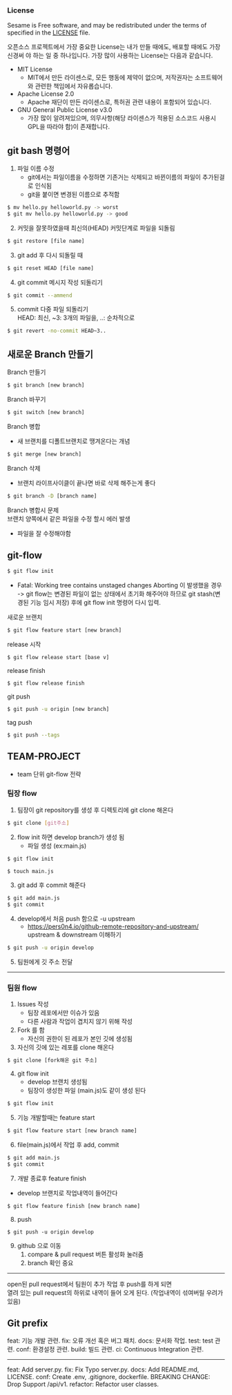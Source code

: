 ### License
Sesame is Free software, and may be redistributed under the terms of specified in the [LICENSE]() file.

오픈소스 프로젝트에서 가장 중요한 License는 내가 만들 때에도, 배포할 때에도 가장 신경써
야 하는 일 중 하나입니다.
가장 많이 사용하는 License는 다음과 같습니다.
- MIT License
   - MIT에서 만든 라이센스로, 모든 행동에 제약이 없으며, 저작권자는 소프트웨어와
관련한 책임에서 자유롭습니다.
- Apache License 2.0
  - Apache 재단이 만든 라이센스로, 특허권 관련 내용이 포함되어 있습니다.
- GNU General Public License v3.0
  - 가장 많이 알려져있으며, 의무사항(해당 라이센스가 적용된 소스코드 사용시 GPL을 따라야 함)이 존재합니다.
## git bash 명령어
1. 파일 이름 수정
    - git에서는 파일이름을 수정하면 기존거는 삭제되고 바뀐이름의 파일이 추가된걸로 인식됨
    - git을 붙이면 변경된 이름으로 추적함
```bash
$ mv hello.py helloworld.py -> worst
$ git mv hello.py helloworld.py -> good
```


2. 커밋을 잘못하였을때 최신의(HEAD) 커밋단계로 파일을 되돌림
```bash
$ git restore [file name]
```
3. git add 후 다시 되돌릴 때
```bash
$ git reset HEAD [file name]
```
4. git commit 메시지 작성 되돌리기
```bash
$ git commit --ammend
```
5. commit 다중 파일 되돌리기  
  HEAD: 최신, ~3: 3개의 파일을, ..: 순차적으로
```bash
$ git revert -no-commit HEAD~3..
```

## 새로운 Branch 만들기

Branch 만들기
```bash
$ git branch [new branch]
```
Branch 바꾸기
```bash
$ git switch [new branch]
```
Branch 병합
- 새 브랜치를 디폴트브랜치로 땡겨온다는 개념
```bash
$ git merge [new branch]
```

Branch 삭제
- 브랜치 라이프사이클이 끝나면 바로 삭제 해주는게 좋다
```bash
$ git branch -D [branch name]
```
Branch 병합시 문제<br>
브랜치 양쪽에서 같은 파일을 수정 할시 에러 발생
- 파일을 잘 수정해야함

## git-flow

```bash
$ git flow init
```
- Fatal: Working tree contains unstaged changes Aborting 이 발생했을 경우 -> git flow는 변경된 파일이 없는 상태에서 초기화 해주어야 하므로 git stash(변경된 기능 임시 저장) 후에 git flow init 명령어 다시 입력.

새로운 브랜치
```bash
$ git flow feature start [new branch]
```

release 시작
```bash
$ git flow release start [base v]
```

release finish
```bash
$ git flow release finish
```

git push
```bash
$ git push -u origin [new branch]
```

tag push
```bash
$ git push --tags
```

## TEAM-PROJECT

- team 단위 git-flow 전략
### 팀장 flow
1. 팀장이 git repository를 생성 후 디렉토리에 git clone 해온다
```bash
$ git clone [git주소]
```
2. flow init 하면 develop branch가 생성 됨  
    - 파일 생성 (ex:main.js)
```bash
$ git flow init
```

```bash
$ touch main.js
```
3. git add 후 commit 해준다
```bash
$ git add main.js
$ git commit
```
4. develop에서 처음 push 함으로 -u upstream
    - https://pers0n4.io/github-remote-repository-and-upstream/  
upstream & downstream 이해하기

```bash
$ git push -u origin develop
```

5. 팀원에게 깃 주소 전달

---

### 팀원 flow
1. Issues 작성
    - 팀장 레포에서만 이슈가 있음
    - 다른 사람과 작업이 겹치지 않기 위해 작성
2. Fork 를 함
    - 자신의 권한이 된 레포가 본인 깃에 생성됨
3. 자신의 깃에 있는 레포를 clone 해온다
```bash
$ git clone [fork해온 git 주소]
```
4. git flow init
    - develop 브랜치 생성됨
    - 팀장이 생성한 파일 (main.js)도 같이 생성 된다
```bash
$ git flow init
```
5. 기능 개발할때는 feature start
```bash
$ git flow feature start [new branch name]
```
6. file(main.js)에서 작업 후 add, commit
```bash
$ git add main.js
$ git commit
```
7. 개발 종료후 feature finish
  - develop 브랜치로 작업내역이 들어간다
```bash
$ git flow feature finish [new branch name]
```
8. push
```
$ git push -u origin develop
```
9. github 으로 이동
    1. compare & pull request 버튼 활성화 눌러줌  
    1. branch 확인 중요

---
open된 pull request에서 팀원이 추가 작업 후 push를 하게 되면  
열려 있는 pull request의 하위로 내역이 들어 오게 된다.
(작업내역이 섞여버릴 우려가 있음)

## Git prefix

feat: 기능 개발 관련. 
fix: 오류 개선 혹은 버그 패치. 
docs: 문서화 작업. 
test: test 관련. 
conf: 환경설정 관련.
build: 빌드 관련.
ci: Continuous Integration 관련.

----

feat: Add server.py.
fix: Fix Typo server.py.
docs: Add README.md, LICENSE.
conf: Create .env, .gitignore, dockerfile.
BREAKING CHANGE: Drop Support /api/v1.
refactor: Refactor user classes.
